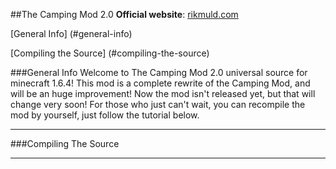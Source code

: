 ##The Camping Mod 2.0
**Official website**: [rikmuld.com](http://rikmuld.com)

[General Info] (#general-info)

[Compiling the Source] (#compiling-the-source)

###General Info
Welcome to The Camping Mod 2.0 universal source for minecraft 1.6.4! This mod is a complete rewrite of the Camping Mod, and will be an huge improvement! Now the mod isn't released yet, but that will change very soon! For those who just can't wait, you can recompile the mod by yourself, just follow the tutorial below.  
***

###Compiling The Source
***